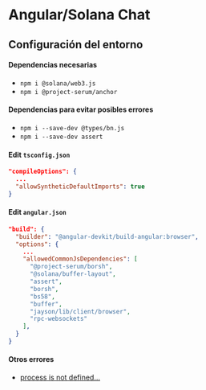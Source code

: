 # Angular/Solana Chat

## Configuración del entorno

#### Dependencias necesarias

- `npm i @solana/web3.js`
- `npm i @project-serum/anchor`


#### Dependencias para evitar posibles errores

- `npm i --save-dev @types/bn.js`
- `npm i --save-dev assert`


#### Edit `tsconfig.json`

```json
"compileOptions": {
  ...
  "allowSyntheticDefaultImports": true
}
```

#### Edit `angular.json`

```json
"build": {
  "builder": "@angular-devkit/build-angular:browser",
  "options": {
    ...
    "allowedCommonJsDependencies": [
      "@project-serum/borsh",
      "@solana/buffer-layout",
      "assert",
      "borsh",
      "bs58",
      "buffer",
      "jayson/lib/client/browser",
      "rpc-websockets"
    ],
  }
}
```

#### Otros errores

- [process is not defined...](https://github.com/twilio/twilio-client.js/issues/284)
